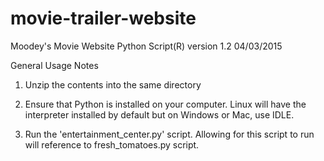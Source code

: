 # movie-trailer-website
Moodey's Movie Website Python Script(R) version 1.2 04/03/2015

General Usage Notes
1. Unzip the contents into the same directory

2. Ensure that Python is installed on your computer. Linux will have the interpreter installed by default but on Windows or Mac, use IDLE.

3. Run the 'entertainment_center.py' script. Allowing for this script to run will reference to fresh_tomatoes.py script.
